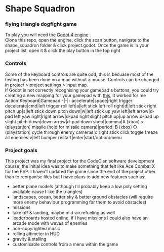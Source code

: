 # Shape Squadron
### flying triangle dogfight game
To play you will need the [Godot 4 engine](https://godotengine.org/download)  
Clone this repo, open the engine, click the scan button, navigate to the shape_squadron folder & click project.godot.
Once the game is in your project list, open it & click the play button in the top right

### Controls
Some of the keyboard controls are quite odd, this is becuase most of the testing has been done on a mac without a mouse.
Controls can be changed in project > project settings > input map.  
If Godot is not correctly recognising your gamepad's buttons, you could try creating a new mapping for your gamepad with [this](https://generalarcade.com/gamepadtool/), it worked for me
Action|Keyboard|Gamepad
-|-|-
accelerate|space|right trigger
decelerate|cmd|left trigger
roll left|a|left stick left
roll right|d|left stick right
pitch up|s|left stick down
pitch down|w|left stick up
yaw left|left arrow|d-pad left
yaw right|right arrow|d-pad right
slight pitch up|up arrow|d-pad up
slight pitch down|down arrow|d-pad down
shoot|comma|A (xbox) × (playstation)
missile (hold for missile camera)|period| B (xbox) ○ (playstation)
cycle through enemy cameras|c|right stick click
toggle freeze all enemies|v|left bumper
restart|enter|start/option/menu

### Project goals
This project was my final project for the CodeClan software development course, the initial idea was to make something that felt like Ace Combat X for the PSP.
I haven't updated the game since the end of the project other than to reorganise files but I have plans to add new features such as:
- better plane models (although I'll probably keep a low poly setting available cause I like the triangles)
- landscapes, ocean, better sky & better ground obstacles (will require more enemy behaviour programming for them to avoid obstacles)
- missions
- take off & landing, maybe mid-air refueling as well
- leaderboards hosted online, if I have missions I could also have an arcade mode with waves of enemies
- non-copyrighted music
- rolling altimeter in HUD
- gravity & stalling
- customisable controls from a menu within the game

